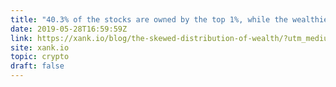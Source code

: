 ```yaml
---
title: "40.3% of the stocks are owned by the top 1%, while the wealthiest 20% in the U.S own 93% of the stocks. The global financial system has a dark side where most of the population lives paycheck to paycheck. Perhaps it’s time to decentralized finance model which works for the collective good"
date: 2019-05-28T16:59:59Z
link: https://xank.io/blog/the-skewed-distribution-of-wealth/?utm_medium=RSS&utm_source=hune
site: xank.io
topic: crypto
draft: false
---
```

